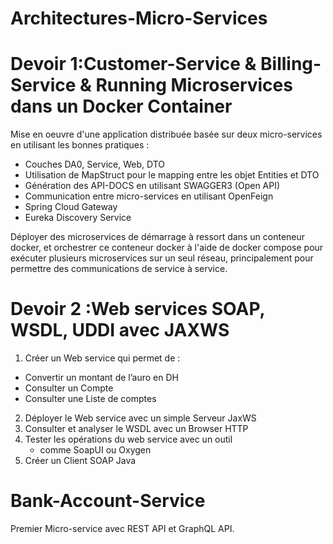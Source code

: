 # Architectures-Micro-Services
# Devoir 1:Customer-Service & Billing-Service & Running Microservices dans un Docker Container
Mise en oeuvre d'une application distribuée basée sur deux micro-services en utilisant les bonnes pratiques  :
  - Couches DA0, Service, Web, DTO
  - Utilisation de MapStruct pour le mapping entre les objet Entities et DTO
  - Génération des API-DOCS en utilisant SWAGGER3 (Open API)
  - Communication entre micro-services en utilisant OpenFeign
  - Spring Cloud Gateway
  - Eureka Discovery Service
  
Déployer des microservices de démarrage à ressort dans un conteneur docker, et orchestrer ce conteneur docker à l'aide de docker compose pour exécuter plusieurs microservices sur un seul réseau, principalement pour permettre des communications de service à service.
# Devoir 2 :Web services SOAP, WSDL, UDDI avec JAXWS
1. Créer un Web service qui permet de : 
  - Convertir un montant de l’auro en DH
  - Consulter un Compte
  - Consulter une Liste de comptes
2. Déployer le Web service avec un simple Serveur JaxWS
3. Consulter et analyser le WSDL avec un Browser HTTP
4. Tester les opérations du web service avec un outil
   - comme SoapUI ou Oxygen
5. Créer un Client SOAP Java
# Bank-Account-Service
Premier Micro-service avec REST API et GraphQL API.
